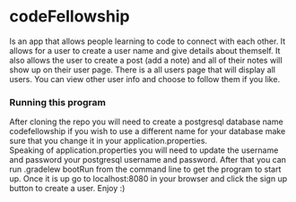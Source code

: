# codeFellowship
Is an app that allows people learning to code to connect with each other.
It allows for a user to create a user name and give details about themself.
It also allows the user to create a post (add a note) and all of their notes will 
show up on their user page. 
There is a all users page that will display all users. You can view other user info
and choose to follow them if you like.

### Running this program
After cloning the repo you will need to create a postgresql database name codefellowship
if you wish to use a different name for your database make sure that you change it
in your application.properties.  
Speaking of application.properties you will need to update the username and password
your postgresql username and password.
After that you can run .gradelew bootRun
from the command line to get the program to start up. Once it is up go to 
localhost:8080 in your browser and click the sign up button to create a user.
Enjoy :)